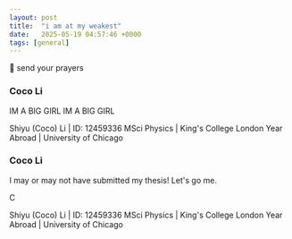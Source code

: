 ```yaml
---
layout: post
title:  "i am at my weakest"
date:   2025-05-19 04:57:46 +0000
tags: [general]
---
```

🙁 send your prayers

### Coco Li
IM A BIG GIRL IM A BIG GIRL

Shiyu (Coco) Li | ID: 12459336
MSci Physics |  King's College London
Year Abroad | University of Chicago

### Coco Li
I may or may not have submitted my thesis! Let's go me.

C

Shiyu (Coco) Li | ID: 12459336
MSci Physics |  King's College London
Year Abroad | University of Chicago